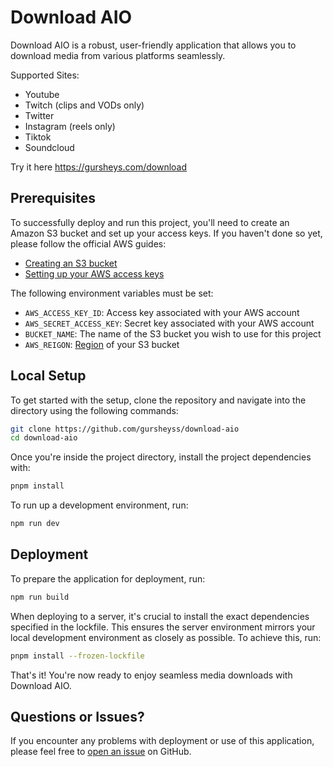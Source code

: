 # Download AIO

Download AIO is a robust, user-friendly application that allows you to download media from various platforms seamlessly.

Supported Sites:

- Youtube
- Twitch (clips and VODs only)
- Twitter
- Instagram (reels only)
- Tiktok
- Soundcloud

Try it here https://gursheys.com/download

## Prerequisites

To successfully deploy and run this project, you'll need to create an Amazon S3 bucket and set up your access keys. If you haven't done so yet, please follow the official AWS guides:

- [Creating an S3 bucket](https://s3.console.aws.amazon.com/s3/home?region=us-east-1)
- [Setting up your AWS access keys](https://docs.aws.amazon.com/IAM/latest/UserGuide/id_credentials_access-keys.html?icmpid=docs_iam_console#Using_CreateAccessKey)

The following environment variables must be set:

- `AWS_ACCESS_KEY_ID`: Access key associated with your AWS account
- `AWS_SECRET_ACCESS_KEY`: Secret key associated with your AWS account
- `BUCKET_NAME`: The name of the S3 bucket you wish to use for this project
- `AWS_REIGON`: [Region](https://docs.aws.amazon.com/AmazonRDS/latest/UserGuide/Concepts.RegionsAndAvailabilityZones.html) of your S3 bucket

## Local Setup

To get started with the setup, clone the repository and navigate into the directory using the following commands:

```bash
git clone https://github.com/gursheyss/download-aio
cd download-aio
```

Once you're inside the project directory, install the project dependencies with:

```bash
pnpm install
```

To run up a development environment, run:

```bash
npm run dev
```

## Deployment

To prepare the application for deployment, run:

```bash
npm run build
```

When deploying to a server, it's crucial to install the exact dependencies specified in the lockfile. This ensures the server environment mirrors your local development environment as closely as possible. To achieve this, run:

```bash
pnpm install --frozen-lockfile
```

That's it! You're now ready to enjoy seamless media downloads with Download AIO.

## Questions or Issues?

If you encounter any problems with deployment or use of this application, please feel free to [open an issue](https://github.com/gursheyss/download-aio/issues) on GitHub.
